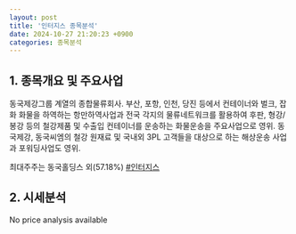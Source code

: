 ```yaml
---
layout: post
title: '인터지스 종목분석'
date: 2024-10-27 21:20:23 +0900
categories: 종목분석
---
```


## 1. 종목개요 및 주요사업

동국제강그룹 계열의 종합물류회사. 부산, 포항, 인천, 당진 등에서 컨테이너와 벌크, 잡화 화물을 하역하는 항만하역사업과 전국 각지의 물류네트워크를 활용하여 후판, 형강/봉강 등의 철강제품 및 수출입 컨테이너를 운송하는 화물운송을 주요사업으로 영위. 동국제강, 동국씨엠의 철강 원재료 및 국내외 3PL 고객들을 대상으로 하는 해상운송 사업과 포워딩사업도 영위.

최대주주는 동국홀딩스 외(57.18%)
[#인터지스](#)

## 2. 시세분석

No price analysis available
